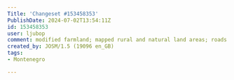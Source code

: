 ```yaml
---
Title: 'Changeset #153458353'
PublishDate: 2024-07-02T13:54:11Z
id: 153458353
user: ljubop
comment: modified farmland; mapped rural and natural land areas; roads alignment; added tracks
created_by: JOSM/1.5 (19096 en_GB)
tags:
- Montenegro

---
```

